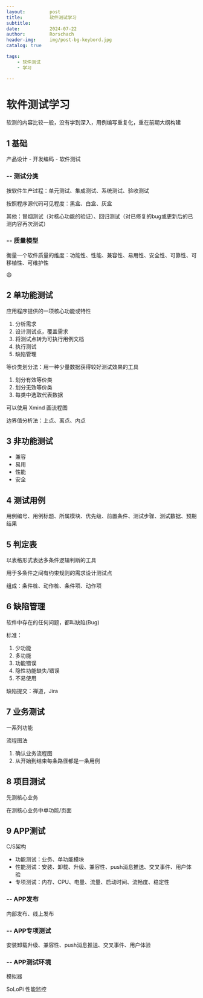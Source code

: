 ```yaml
---
layout:     	post
title:      	软件测试学习
subtitle:    	
date:       	2024-07-22
author:     	Rorschach
header-img:		img/post-bg-keybord.jpg
catalog: true

tags:
    - 软件测试
    - 学习

---
```








# 软件测试学习

软测的内容比较一般，没有学到深入，用例编写重复化，重在前期大纲构建



## 1 基础

产品设计 - 开发编码 - 软件测试



### -- 测试分类

按软件生产过程：单元测试、集成测试、系统测试、验收测试

按照程序源代码可见程度：黑盒、白盒、灰盒

其他：冒烟测试（对核心功能的验证）、回归测试（对已修复的bug或更新后的已测内容再次测试）



### -- 质量模型

衡量一个软件质量的维度：功能性、性能、兼容性、易用性、安全性、可靠性、可移植性、可维护性

:smile:



## 2 单功能测试

应用程序提供的一项核心功能或特性



1. 分析需求
2. 设计测试点，覆盖需求
3. 将测试点转为可执行用例文档
4. 执行测试
5. 缺陷管理



等价类划分法：用一种少量数据获得较好测试效果的工具

1. 划分有效等价类
2. 划分无效等价类
3. 每类中选取代表数据



可以使用 Xmind 画流程图



边界值分析法：上点、离点、内点



## 3 非功能测试

- 兼容
- 易用
- 性能
- 安全



## 4 测试用例

用例编号、用例标题、所属模块、优先级、前置条件、测试步骤、测试数据、预期结果



## 5 判定表

以表格形式表达多条件逻辑判断的工具

用于多条件之间有约束规则的需求设计测试点

组成：条件桩、动作桩、条件项、动作项



## 6 缺陷管理

软件中存在的任何问题，都叫缺陷(Bug)

标准：

1. 少功能
2. 多功能
3. 功能错误
4. 隐性功能缺失/错误
5. 不易使用



缺陷提交：禅道，Jira



## 7 业务测试

一系列功能



流程图法

1. 确认业务流程图
2. 从开始到结束每条路径都是一条用例



## 8 项目测试

先测核心业务

在测核心业务中单功能/页面



## 9 APP测试

C/S架构

- 功能测试：业务、单功能模块
- 性能测试：安装、卸载、升级、兼容性、push消息推送、交叉事件、用户体验
- 专项测试：内存、CPU、电量、流量、启动时间、流畅度、稳定性



### -- APP发布

内部发布、线上发布



### -- APP专项测试

安装卸载升级、兼容性、push消息推送、交叉事件、用户体验



### -- APP测试环境

模拟器

SoLoPi 性能监控